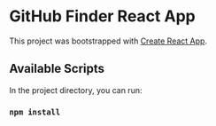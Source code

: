 # GitHub Finder React App

This project was bootstrapped with [Create React App](https://github.com/facebook/create-react-app).

## Available Scripts

In the project directory, you can run:

### `npm install`
